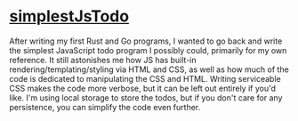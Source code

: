 # [simplestJsTodo](https://simplestjstodo.madr.io/)

After writing my first Rust and Go programs, I wanted to go back and write the simplest JavaScript todo program I possibly could, primarily for my own reference. It still astonishes me how JS has built-in rendering/templating/styling via HTML and CSS, as well as how much of the code is dedicated to manipulating the CSS and HTML. Writing serviceable CSS makes the code more verbose, but it can be left out entirely if you'd like. I'm using local storage to store the todos, but if you don't care for any persistence, you can simplify the code even further.
